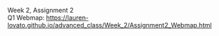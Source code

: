 Week 2, Assignment 2  
Q1 Webmap: https://lauren-lovato.github.io/advanced_class/Week_2/Assignment2_Webmap.html  
